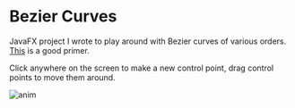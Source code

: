 Bezier Curves
===

JavaFX project I wrote to play around with Bezier curves of various orders.
[This](http://pomax.github.io/bezierinfo/) is a good primer.

Click anywhere on the screen to make a new control point, drag control points to move them around.


![anim](https://cloud.githubusercontent.com/assets/1315728/5577385/da56ccf8-9029-11e4-9c6c-5fa4eaa307de.gif)
